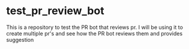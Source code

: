 # test_pr_review_bot

This is a repository to test the PR bot that reviews pr. I will be using it to create multiple pr's and see how the PR bot reviews them and provides suggestion
